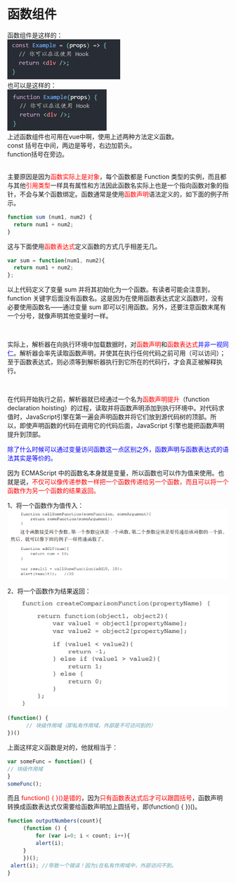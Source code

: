 # 函数组件
函数组件是这样的：  
![image](./assets/han-com-1.png)  
也可以是这样的：  
![image](./assets/han-com-2.png)  
上述函数组件也可用在vue中啊，使用上述两种方法定义函数。  
const 括号在中间，两边是等号，右边加箭头。  
function括号在旁边。  

<br/>  
主要原因是因为<font color="red">函数实际上是对象</font>，每个函数都是 Function 类型的实例，而且都与其他<font color="red">引用类型</font>一样具有属性和方法因此函数名实际上也是一个指向函数对象的指针，不会与某个函数绑定。函数通常是使用<font color="red">函数声明</font>语法定义的，如下面的例子所示。  

```javascript
function sum (num1, num2) {
  return num1 + num2;
}
```
这与下面使用<font color="red">函数表达式</font>定义函数的方式几乎相差无几。 

```javascript
var sum = function(num1, num2){
  return num1 + num2;
};
```
以上代码定义了变量 sum 并将其初始化为一个函数。有读者可能会注意到，function 关键字后面没有函数名。这是因为在使用函数表达式定义函数时，没有必要使用函数名——通过变量 sum 即可以引用函数。另外，还要注意函数末尾有一个分号，就像声明其他变量时一样。

<br/>

实际上，解析器在向执行环境中加载数据时，对<font color="red">函数声明</font>和<font color="red">函数表达式</font><font color="blue">并非一视同仁</font>。解析器会率先读取函数声明，并使其在执行任何代码之前可用（可以访问）；至于函数表达式，则必须等到解析器执行到它所在的代码行，才会真正被解释执行。   

<br/>

在代码开始执行之前，解析器就已经通过一个名为<font color="red">函数声明提升</font>（function declaration hoisting）的过程，读取并将函数声明添加到执行环境中。对代码求值时，JavaScript引擎在第一遍会声明函数并将它们放到源代码树的顶部。所以，即使声明函数的代码在调用它的代码后面，JavaScript 引擎也能把函数声明提升到顶部。  

<font color="blue">除了什么时候可以通过变量访问函数这一点区别之外，函数声明与函数表达式的语法其实是等价的。</font>  

因为 ECMAScript 中的函数名本身就是变量，所以函数也可以作为值来使用。也就是说，<font color="red">不仅可以像传递参数一样把一个函数传递给另一个函数，而且可以将一个函数作为另一个函数的结果返回。</font>  

1、将一个函数作为值传入：  
![image](./assets/han-com-3.png)  

2、将一个函数作为结果返回：  
![image](./assets/han-com-4.png)    

```javascript
(function() {
      // 块级作用域（即私有作用域，外部是不可访问到的）
})()
```

上面这样定义函数是对的，他就相当于：  
```javascript
var someFunc = function() {
// 块级作用域
}
someFunc();
```
而且 <font color="red">function() {    }()是错的</font>，因为<font color="red">只有函数表达式后才可以跟圆括号</font>，函数声明转换成函数表达式仅需要给函数声明加上圆括号，即(function() {  })()。
```javascript
function outputNumbers(count){
     (function () {
         for (var i=0; i < count; i++){
         alert(i);
     }
     })();
 alert(i); //导致一个错误！因为i在私有作用域中，外部访问不到。
} 
```